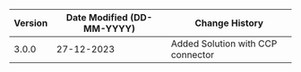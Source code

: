 | **Version** | **Date Modified (DD-MM-YYYY)** | **Change History**                                                 |
|-------------|--------------------------------|--------------------------------------------------------------------|
| 3.0.0       | 27-12-2023                     | Added Solution with CCP connector                                  |
